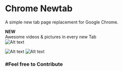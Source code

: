 # Chrome Newtab
A simple new tab page replacement for Google Chrome.


**NEW**
<br>
Awesome videos & pictures in every new Tab
<br>
![Alt text](https://im2.ezgif.com/tmp/ezgif-2-9ca4c97b2527.gif "Screen  Shot 3")


![Alt text](https://i.imgflip.com/2ltm3v.jpg "Screen  Shot 1")
![Alt text](https://i.imgflip.com/2ltm22.jpg "Screen  Shot 2")

<h3>#Feel free to Contribute<h3>
